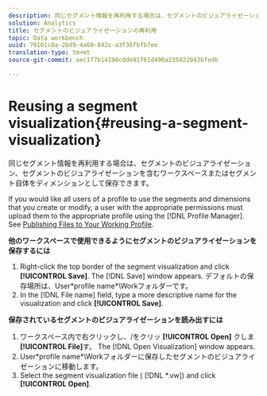 ```yaml
---
description: 同じセグメント情報を再利用する場合は、セグメントのビジュアライゼーション、セグメントのビジュアライゼーションを含むワークスペースまたはセグメント自体をディメンションとして保存できます。
solution: Analytics
title: セグメントのビジュアライゼーションの再利用
topic: Data workbench
uuid: 70161c0a-2bd9-4a60-842c-a3f36fbfb7ee
translation-type: tm+mt
source-git-commit: aec1f7b14198cdde91f61d490a235022943bfedb

---
```



# Reusing a segment visualization{#reusing-a-segment-visualization}

同じセグメント情報を再利用する場合は、セグメントのビジュアライゼーション、セグメントのビジュアライゼーションを含むワークスペースまたはセグメント自体をディメンションとして保存できます。

If you would like all users of a profile to use the segments and dimensions that you create or modify, a user with the appropriate permissions must upload them to the appropriate profile using the [!DNL Profile Manager]. See [Publishing Files to Your Working Profile](../../../../home/c-get-started/c-admin-intrf/c-prof-mgr/t-pub-files-wkg-prof.md#task-a0106e010c834d16bd60eef4721b6af9).

**他のワークスペースで使用できるようにセグメントのビジュアライゼーションを保存するには**

1. Right-click the top border of the segment visualization and click **[!UICONTROL Save]**. The [!DNL Save] window appears. デフォルトの保存場所は、User\*profile name*\Workフォルダーです。
1. In the [!DNL File name] field, type a more descriptive name for the visualization and click **[!UICONTROL Save]**.

**保存されているセグメントのビジュアライゼーションを読み出すには**

1. ワークスペース内で右クリックし、/をクリッ **[!UICONTROL Open]** クしま **[!UICONTROL File]**&#x200B;す。 The [!DNL Open Visualization] window appears.
1. User\*profile name*\Workフォルダーに保存したセグメントのビジュアライゼーションに移動します。
1. Select the segment visualization file ( [!DNL *.vw]) and click **[!UICONTROL Open]**.

